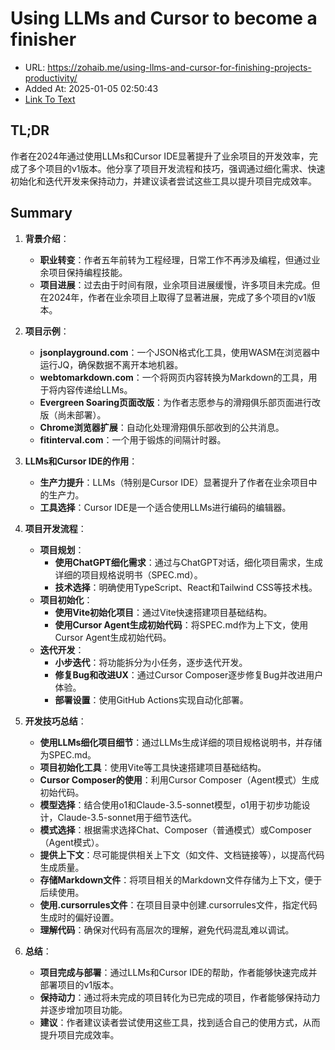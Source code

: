 # Using LLMs and Cursor to become a finisher
- URL: https://zohaib.me/using-llms-and-cursor-for-finishing-projects-productivity/
- Added At: 2025-01-05 02:50:43
- [Link To Text](2025-01-05-using-llms-and-cursor-to-become-a-finisher_raw.md)

## TL;DR
作者在2024年通过使用LLMs和Cursor IDE显著提升了业余项目的开发效率，完成了多个项目的v1版本。他分享了项目开发流程和技巧，强调通过细化需求、快速初始化和迭代开发来保持动力，并建议读者尝试这些工具以提升项目完成效率。

## Summary
1. **背景介绍**：
   - **职业转变**：作者五年前转为工程经理，日常工作不再涉及编程，但通过业余项目保持编程技能。
   - **项目进展**：过去由于时间有限，业余项目进展缓慢，许多项目未完成。但在2024年，作者在业余项目上取得了显著进展，完成了多个项目的v1版本。

2. **项目示例**：
   - **jsonplayground.com**：一个JSON格式化工具，使用WASM在浏览器中运行JQ，确保数据不离开本地机器。
   - **webtomarkdown.com**：一个将网页内容转换为Markdown的工具，用于将内容传递给LLMs。
   - **Evergreen Soaring页面改版**：为作者志愿参与的滑翔俱乐部页面进行改版（尚未部署）。
   - **Chrome浏览器扩展**：自动化处理滑翔俱乐部收到的公共消息。
   - **fitinterval.com**：一个用于锻炼的间隔计时器。

3. **LLMs和Cursor IDE的作用**：
   - **生产力提升**：LLMs（特别是Cursor IDE）显著提升了作者在业余项目中的生产力。
   - **工具选择**：Cursor IDE是一个适合使用LLMs进行编码的编辑器。

4. **项目开发流程**：
   - **项目规划**：
     - **使用ChatGPT细化需求**：通过与ChatGPT对话，细化项目需求，生成详细的项目规格说明书（SPEC.md）。
     - **技术选择**：明确使用TypeScript、React和Tailwind CSS等技术栈。
   - **项目初始化**：
     - **使用Vite初始化项目**：通过Vite快速搭建项目基础结构。
     - **使用Cursor Agent生成初始代码**：将SPEC.md作为上下文，使用Cursor Agent生成初始代码。
   - **迭代开发**：
     - **小步迭代**：将功能拆分为小任务，逐步迭代开发。
     - **修复Bug和改进UX**：通过Cursor Composer逐步修复Bug并改进用户体验。
     - **部署设置**：使用GitHub Actions实现自动化部署。

5. **开发技巧总结**：
   - **使用LLMs细化项目细节**：通过LLMs生成详细的项目规格说明书，并存储为SPEC.md。
   - **项目初始化工具**：使用Vite等工具快速搭建项目基础结构。
   - **Cursor Composer的使用**：利用Cursor Composer（Agent模式）生成初始代码。
   - **模型选择**：结合使用o1和Claude-3.5-sonnet模型，o1用于初步功能设计，Claude-3.5-sonnet用于细节迭代。
   - **模式选择**：根据需求选择Chat、Composer（普通模式）或Composer（Agent模式）。
   - **提供上下文**：尽可能提供相关上下文（如文件、文档链接等），以提高代码生成质量。
   - **存储Markdown文件**：将项目相关的Markdown文件存储为上下文，便于后续使用。
   - **使用.cursorrules文件**：在项目目录中创建.cursorrules文件，指定代码生成时的偏好设置。
   - **理解代码**：确保对代码有高层次的理解，避免代码混乱难以调试。

6. **总结**：
   - **项目完成与部署**：通过LLMs和Cursor IDE的帮助，作者能够快速完成并部署项目的v1版本。
   - **保持动力**：通过将未完成的项目转化为已完成的项目，作者能够保持动力并逐步增加项目功能。
   - **建议**：作者建议读者尝试使用这些工具，找到适合自己的使用方式，从而提升项目完成效率。
